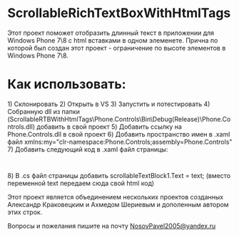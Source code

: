 ScrollableRichTextBoxWithHtmlTags
=================================

Этот проект поможет отобразить длинный текст в приложении для Windows Phone 7\8 с html вставками в одном элеменете. Прична по которой был создан этот проект - ограничение по высоте элементов в Windows Phone 7\8. 

<h1>Как использовать:</h1>
1) Склонировать
2) Открыть в VS
3) Запустить и потестировать
4) Собранную dll из папки (ScrollableRTBWithHtmlTags\Phone.Controls\Bin\Debug(Release)\Phone.Controls.dll) добавить в свой проект
5) Добавить ссылку на Phone.Controls.dll в свой проект
6) Добавить пространство имен в .xaml файл xmlns:my="clr-namespace:Phone.Controls;assembly=Phone.Controls"
7) Добавить следующий код в .xaml файл страницы:
<code>         
	<Grid x:Name="ContentPanel" Grid.Row="1" Margin="12,0,12,0">
     <my:ScrollableTextBlock            
     HorizontalAlignment="Left"  Name="scrollableTextBlock1" 
     VerticalAlignment="Top"/>
	</Grid>
</code>
8) В .cs файл страницы добавить scrollableTextBlock1.Text = text; (вместо переменной text передаем сюда свой html код)

Этот проект является объединением нескольких проектов созданных Александр Краковецким и Ахмедом Шериевым и дополенным автором этих строк. 

Вопросы и пожелания пишите на почту NosovPavel2005@yandex.ru